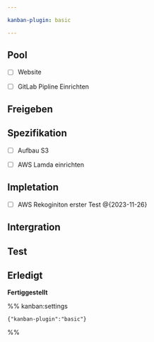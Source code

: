 ```yaml
---

kanban-plugin: basic

---
```


## Pool

- [ ] Website
- [ ] GitLab Pipline Einrichten


## Freigeben



## Spezifikation

- [ ] Aufbau S3
- [ ] AWS Lamda einrichten


## Impletation

- [ ] AWS Rekoginiton erster Test @{2023-11-26}


## Intergration



## Test



## Erledigt

**Fertiggestellt**




%% kanban:settings
```
{"kanban-plugin":"basic"}
```
%%